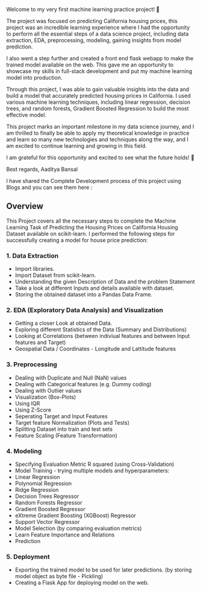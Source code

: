 Welcome to my very first machine learning practice project! 🎉

The project was focused on predicting California housing prices, this project was an incredible learning experience where I had the opportunity to perform all the essential steps of a data science project, including data extraction, EDA, preprocessing, modeling, gaining insights from model prediction.

I also went a step further and created a front end flask webapp to make the trained model available on the web. This gave me an opportunity to showcase my skills in full-stack development and put my machine learning model into production.

Through this project, I was able to gain valuable insights into the data and build a model that accurately predicted housing prices in California. I used various machine learning techniques, including linear regression, decision trees, and random forests, Gradient Boosted Regression to build the most effective model.

This project marks an important milestone in my data science journey, and I am thrilled to finally be able to apply my theoretical knowledge in practice and learn so many new technologies and techniques along the way, and I am excited to continue learning and growing in this field.

I am grateful for this opportunity and excited to see what the future holds! 🌟 

Best regards,
Aaditya Bansal

I have shared the Complete Development process of this project using Blogs and you can see them here : 

## Overview

This Project covers all the necessary steps to complete the Machine Learning Task of Predicting the Housing Prices on California Housing Dataset available on scikit-learn.
I performed the following steps for successfully creating a model for house price prediction:

### 1. Data Extraction 
* Import libraries. 
* Import Dataset from scikit-learn. 
* Understanding the given Description of Data and the problem Statement 
* Take a look at different Inputs and details available with dataset. 
* Storing the obtained dataset into a Pandas Data Frame. 

### 2. EDA (Exploratory Data Analysis) and Visualization
* Getting a closer Look at obtained Data.
* Exploring different Statistics of the Data (Summary and Distributions)
* Looking at Correlations (between indiviual features and between Input features and Target)
* Geospatial Data / Coordinates - Longitude and Lattitude features

### 3. Preprocessing
* Dealing with Duplicate and Null (NaN) values
* Dealing with Categorical features (e.g. Dummy coding)
* Dealing with Outlier values
* Visualization (Box-Plots)
* Using IQR
* Using Z-Score
* Seperating Target and Input Features
* Target feature Normalization (Plots and Tests)
* Splitting Dataset into train and test sets
* Feature Scaling (Feature Transformation)

### 4. Modeling 
* Specifying Evaluation Metric R squared (using Cross-Validation) 
* Model Training - trying multiple models and hyperparameters: 
* Linear Regression 
* Polynomial Regression 
* Ridge Regression 
* Decision Trees Regressor 
* Random Forests Regressor 
* Gradient Boosted Regressor 
* eXtreme Gradient Boosting (XGBoost) Regressor 
* Support Vector Regressor 
* Model Selection (by comparing evaluation metrics) 
* Learn Feature Importance and Relations 
* Prediction 

### 5. Deployment 
* Exporting the trained model to be used for later predictions. (by storing model object as byte file - Pickling) 
* Creating a Flask App for deploying model on the web.
